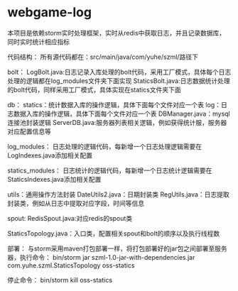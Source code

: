 # webgame-log
本项目是依赖storm实时处理框架，实时从redis中获取日志，并且记录数据库，同时实时统计相应指标

代码结构：
所有源代码都在：src/main/java/com/yuhe/szml/路径下

bolt：
	LogBolt.java:日志记录入库处理的bolt代码，采用工厂模式，具体每个日志处理的逻辑都在log_modules文件夹下面实现
	StaticsBolt.java:日志数据统计处理的bolt代码，同样采用工厂模式，具体实现在statics文件夹下面
	
db：
	statics：统计数据入库的操作逻辑，具体下面每个文件对应一个表
	log：日志数据入库的操作逻辑，具体下面每个文件对应一个表
	DBManager.java：mysql连接池封装逻辑
	ServerDB.java:服务器列表相关逻辑，例如获得统计服，服务器对应配置信息等
	
log_modules：
	日志处理的逻辑代码，每新增一个日志处理逻辑需要在LogIndexes.java添加相关配置
	
statics_modules：
	日志统计的逻辑代码，每新增一个日志统计逻辑需要在StaticsIndexes.java添加相关配置
	
utils：通用操作方法封装
	DateUtils2.java：日期封装类
	RegUtils.java：日志提取封装类，例如从日志中提取对应字段，时间等信息
	
spout:
	RedisSpout.java:对应redis的spout类
	
StaticsTopology.java：入口类，配置相关spout和bolt的顺序以及执行线程数

部署：
与storm采用maven打包部署一样，将打包部署好的jar包之间部署至服务器，执行命令：
bin/storm jar szml-1.0-jar-with-dependencies.jar com.yuhe.szml.StaticsTopology oss-statics

停止命令：
bin/storm kill oss-statics
